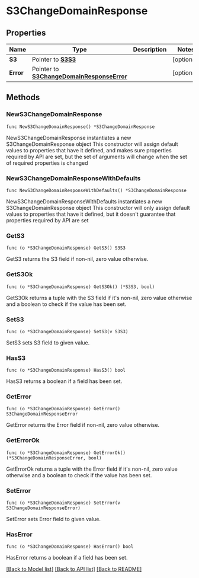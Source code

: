 # S3ChangeDomainResponse

## Properties

Name | Type | Description | Notes
------------ | ------------- | ------------- | -------------
**S3** | Pointer to [**S3S3**](S3S3.md) |  | [optional] 
**Error** | Pointer to [**S3ChangeDomainResponseError**](S3ChangeDomainResponseError.md) |  | [optional] 

## Methods

### NewS3ChangeDomainResponse

`func NewS3ChangeDomainResponse() *S3ChangeDomainResponse`

NewS3ChangeDomainResponse instantiates a new S3ChangeDomainResponse object
This constructor will assign default values to properties that have it defined,
and makes sure properties required by API are set, but the set of arguments
will change when the set of required properties is changed

### NewS3ChangeDomainResponseWithDefaults

`func NewS3ChangeDomainResponseWithDefaults() *S3ChangeDomainResponse`

NewS3ChangeDomainResponseWithDefaults instantiates a new S3ChangeDomainResponse object
This constructor will only assign default values to properties that have it defined,
but it doesn't guarantee that properties required by API are set

### GetS3

`func (o *S3ChangeDomainResponse) GetS3() S3S3`

GetS3 returns the S3 field if non-nil, zero value otherwise.

### GetS3Ok

`func (o *S3ChangeDomainResponse) GetS3Ok() (*S3S3, bool)`

GetS3Ok returns a tuple with the S3 field if it's non-nil, zero value otherwise
and a boolean to check if the value has been set.

### SetS3

`func (o *S3ChangeDomainResponse) SetS3(v S3S3)`

SetS3 sets S3 field to given value.

### HasS3

`func (o *S3ChangeDomainResponse) HasS3() bool`

HasS3 returns a boolean if a field has been set.

### GetError

`func (o *S3ChangeDomainResponse) GetError() S3ChangeDomainResponseError`

GetError returns the Error field if non-nil, zero value otherwise.

### GetErrorOk

`func (o *S3ChangeDomainResponse) GetErrorOk() (*S3ChangeDomainResponseError, bool)`

GetErrorOk returns a tuple with the Error field if it's non-nil, zero value otherwise
and a boolean to check if the value has been set.

### SetError

`func (o *S3ChangeDomainResponse) SetError(v S3ChangeDomainResponseError)`

SetError sets Error field to given value.

### HasError

`func (o *S3ChangeDomainResponse) HasError() bool`

HasError returns a boolean if a field has been set.


[[Back to Model list]](../README.md#documentation-for-models) [[Back to API list]](../README.md#documentation-for-api-endpoints) [[Back to README]](../README.md)


